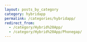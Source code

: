 ```yaml
---
layout: posts_by_category
category: hybridapp
permalink: /categories/hybridapp/
redirect_from:
  - /category/Hybrid%20App/
  - /category/Hybrid%20App/Phonegap/
---
```

